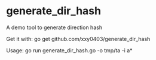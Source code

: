 # generate_dir_hash
A demo tool to generate direction hash

Get it with:
    go get github.com/xxy0403/generate_dir_hash

Usage:
    go run generate_dir_hash.go -o tmp/ta -i a*
